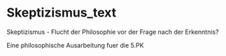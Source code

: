 Skeptizismus_text
=================

Skeptizismus - Flucht der Philosophie vor der Frage nach der Erkenntnis?

Eine philosophische Ausarbeitung fuer die 5.PK
